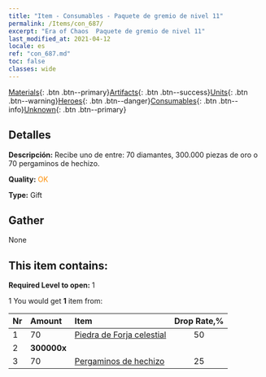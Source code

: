 ```yaml
---
title: "Item - Consumables - Paquete de gremio de nivel 11"
permalink: /Items/con_687/
excerpt: "Era of Chaos  Paquete de gremio de nivel 11"
last_modified_at: 2021-04-12
locale: es
ref: "con_687.md"
toc: false
classes: wide
---
```

 [Materials](/es/Items/){: .btn .btn--primary}[Artifacts](/es/Items/Artifacts/){: .btn .btn--success}[Units](/es/Items/Units/){: .btn .btn--warning}[Heroes](/es/Items/Heroes/){: .btn .btn--danger}[Consumables](/es/Items/Consumables/){: .btn .btn--info}[Unknown](/es/Items/Unknown/){: .btn .btn--primary}

## Detalles
 **Descripción:** Recibe uno de entre: 70 diamantes, 300.000 piezas de oro o 70 pergaminos de hechizo.

 **Quality:** <span style="color: #FF8C00">OK</span>

 **Type:** Gift

## Gather

  None

## This item contains:

 **Required Level to open:** 1

 1 You would get **1** item  from:

  | Nr | Amount |     Item    | Drop Rate,% |
  |:---|:-------|:------------|:---------:|
  | 1 | 70 | [Piedra de Forja celestial](/es/Items/art_188/) | 50 | 
  | 2 |  **300000x** | <i class="fas fa-coins"/> |  | 25 | 
  | 3 | 70 | [Pergaminos de hechizo](/es/Items/con_694/) | 25 | 

